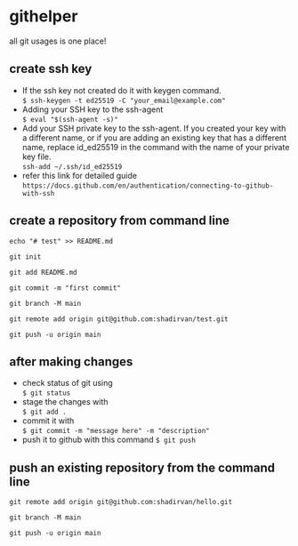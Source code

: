 # githelper
all git usages is one place!

## create ssh key

* If the ssh key not created do it with keygen command. <br>
`$ ssh-keygen -t ed25519 -C "your_email@example.com"`
* Adding your SSH key to the ssh-agent <br>
`$ eval "$(ssh-agent -s)"`
* Add your SSH private key to the ssh-agent. If you created your key with a different name, or if you are adding an existing key that has a different name, replace id_ed25519 in the command with the name of your private key file. <br>
`ssh-add ~/.ssh/id_ed25519`
* refer this link for detailed guide <br>
`https://docs.github.com/en/authentication/connecting-to-github-with-ssh`
## create a repository from command line
`echo "# test" >> README.md`

`git init`

`git add README.md`

`git commit -m "first commit"`

`git branch -M main`

`git remote add origin git@github.com:shadirvan/test.git`

`git push -u origin main`


## after making changes
* check status of git using <br> `$ git status`
* stage the changes with <br>
`$ git add .`
* commit it with <br>
`$ git commit -m "message here" -m "description"`
* push it to github with this command
`$ git push`
## push an existing repository from the command line
`git remote add origin git@github.com:shadirvan/hello.git`

`git branch -M main`

`git push -u origin main`
